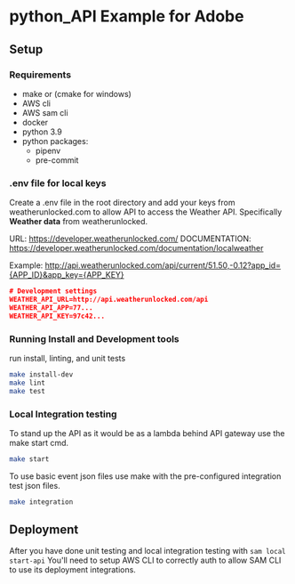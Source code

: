# python_API Example for Adobe

## Setup

### Requirements

* make or (cmake for windows)
* AWS cli
* AWS sam cli
* docker
* python 3.9
* python packages:
  * pipenv
  * pre-commit

### .env file for local keys

Create a .env file in the root directory and add your keys from weatherunlocked.com to allow API to access the Weather API. Specifically **Weather data** from weatherunlocked.

URL: <https://developer.weatherunlocked.com/>
DOCUMENTATION: <https://developer.weatherunlocked.com/documentation/localweather>

Example: http://api.weatherunlocked.com/api/current/51.50,-0.12?app_id={APP_ID}&app_key={APP_KEY}

```json
# Development settings
WEATHER_API_URL=http://api.weatherunlocked.com/api
WEATHER_API_APP=77...
WEATHER_API_KEY=97c42...
```

### Running Install and Development tools

run install, linting, and unit tests

```bash
make install-dev
make lint
make test
```

### Local Integration testing

To stand up the API as it would be as a lambda behind API gateway use the make start cmd.

```bash
make start
```

To use basic event json files use make with the pre-configured integration test json files.

```bash
make integration
```

## Deployment

After you have done unit testing and local integration testing with `sam local start-api`
You'll need to setup AWS CLI to correctly auth to allow SAM CLI to use its deployment integrations.
